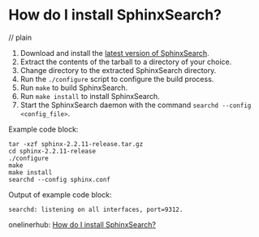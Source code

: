 # How do I install SphinxSearch?
// plain

1. Download and install the [latest version of SphinxSearch](http://sphinxsearch.com/downloads/).
2. Extract the contents of the tarball to a directory of your choice.
3. Change directory to the extracted SphinxSearch directory.
4. Run the `./configure` script to configure the build process.
5. Run `make` to build SphinxSearch.
6. Run `make install` to install SphinxSearch.
7. Start the SphinxSearch daemon with the command `searchd --config <config_file>`.

Example code block:
```
tar -xzf sphinx-2.2.11-release.tar.gz
cd sphinx-2.2.11-release
./configure
make
make install
searchd --config sphinx.conf
```

Output of example code block:
```
searchd: listening on all interfaces, port=9312.
```

onelinerhub: [How do I install SphinxSearch?](https://onelinerhub.com/sphinxsearch/how-do-i-install-sphinxsearch)